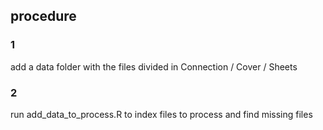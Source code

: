 ## procedure
### 1
add a data folder with the files divided in Connection / Cover / Sheets

### 2
run add_data_to_process.R to index files to process and find missing files
